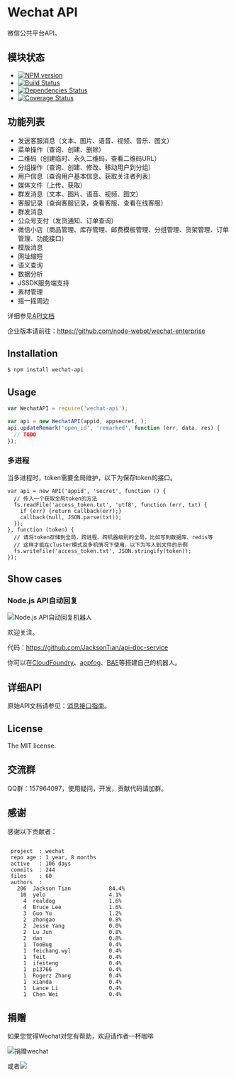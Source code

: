 Wechat API
===========
微信公共平台API。

## 模块状态
- [![NPM version](https://badge.fury.io/js/wechat-api.png)](http://badge.fury.io/js/wechat)
- [![Build Status](https://travis-ci.org/node-webot/wechat-api.png?branch=master)](https://travis-ci.org/node-webot/wechat-api)
- [![Dependencies Status](https://david-dm.org/node-webot/wechat-api.png)](https://david-dm.org/node-webot/wechat-api)
- [![Coverage Status](https://coveralls.io/repos/node-webot/wechat-api/badge.png)](https://coveralls.io/r/node-webot/wechat-api)

## 功能列表
- 发送客服消息（文本、图片、语音、视频、音乐、图文）
- 菜单操作（查询、创建、删除）
- 二维码（创建临时、永久二维码，查看二维码URL）
- 分组操作（查询、创建、修改、移动用户到分组）
- 用户信息（查询用户基本信息、获取关注者列表）
- 媒体文件（上传、获取）
- 群发消息（文本、图片、语音、视频、图文）
- 客服记录（查询客服记录，查看客服、查看在线客服）
- 群发消息
- 公众号支付（发货通知、订单查询）
- 微信小店（商品管理、库存管理、邮费模板管理、分组管理、货架管理、订单管理、功能接口）
- 模版消息
- 网址缩短
- 语义查询
- 数据分析
- JSSDK服务端支持
- 素材管理
- 摇一摇周边

详细参见[API文档](http://doxmate.cool/node-webot/wechat-api/api.html)

企业版本请前往：<https://github.com/node-webot/wechat-enterprise>

## Installation

```sh
$ npm install wechat-api
```

## Usage

```js
var WechatAPI = require('wechat-api');

var api = new WechatAPI(appid, appsecret, );
api.updateRemark('open_id', 'remarked', function (err, data, res) {
  // TODO
});
```

### 多进程
当多进程时，token需要全局维护，以下为保存token的接口。
```
var api = new API('appid', 'secret', function () {
  // 传入一个获取全局token的方法
  fs.readFile('access_token.txt', 'utf8', function (err, txt) {
    if (err) {return callback(err);}
    callback(null, JSON.parse(txt));
  });
}, function (token) {
  // 请将token存储到全局，跨进程、跨机器级别的全局，比如写到数据库、redis等
  // 这样才能在cluster模式及多机情况下使用，以下为写入到文件的示例
  fs.writeFile('access_token.txt', JSON.stringify(token));
});
```

## Show cases
### Node.js API自动回复

![Node.js API自动回复机器人](http://nodeapi.diveintonode.org/assets/qrcode.jpg)

欢迎关注。

代码：<https://github.com/JacksonTian/api-doc-service>

你可以在[CloudFoundry](http://www.cloudfoundry.com/)、[appfog](https://www.appfog.com/)、[BAE](http://developer.baidu.com/wiki/index.php?title=docs/cplat/rt/node.js)等搭建自己的机器人。

## 详细API
原始API文档请参见：[消息接口指南](http://mp.weixin.qq.com/wiki/index.php?title=消息接口指南)。


## License
The MIT license.

## 交流群
QQ群：157964097，使用疑问，开发，贡献代码请加群。

## 感谢
感谢以下贡献者：

```

 project  : wechat
 repo age : 1 year, 8 months
 active   : 106 days
 commits  : 244
 files    : 60
 authors  :
   206  Jackson Tian            84.4%
    10  yelo                    4.1%
     4  realdog                 1.6%
     4  Bruce Lee               1.6%
     3  Guo Yu                  1.2%
     2  zhongao                 0.8%
     2  Jesse Yang              0.8%
     2  Lu Jun                  0.8%
     2  dan                     0.8%
     1  TooBug                  0.4%
     1  feichang.wyl            0.4%
     1  feit                    0.4%
     1  ifeiteng                0.4%
     1  p13766                  0.4%
     1  Rogerz Zhang            0.4%
     1  xianda                  0.4%
     1  Lance Li                0.4%
     1  Chen Wei                0.4%

```

## 捐赠
如果您觉得Wechat对您有帮助，欢迎请作者一杯咖啡

![捐赠wechat](https://cloud.githubusercontent.com/assets/327019/2941591/2b9e5e58-d9a7-11e3-9e80-c25aba0a48a1.png)

或者[![](http://img.shields.io/gratipay/JacksonTian.svg)](https://www.gittip.com/JacksonTian/)

